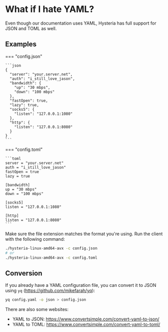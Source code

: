 # What if I hate YAML?

Even though our documentation uses YAML, Hysteria has full support for JSON and TOML as well.

## Examples

=== "config.json"

    ```json
    {
      "server": "your.server.net",
      "auth": "i_still_love_jason",
      "bandwidth": {
        "up": "30 mbps",
        "down": "100 mbps"
      },
      "fastOpen": true,
      "lazy": true,
      "socks5": {
        "listen": "127.0.0.1:1080"
      },
      "http": {
        "listen": "127.0.0.1:8080"
      }
    }
    ```

=== "config.toml"

    ```toml
    server = "your.server.net"
    auth = "i_still_love_jason"
    fastOpen = true
    lazy = true

    [bandwidth]
    up = "30 mbps"
    down = "100 mbps"

    [socks5]
    listen = "127.0.0.1:1080"

    [http]
    listen = "127.0.0.1:8080"
    ```

Make sure the file extension matches the format you're using. Run the client with the following command:

```bash
./hysteria-linux-amd64-avx -c config.json
# or
./hysteria-linux-amd64-avx -c config.toml
```

## Conversion

If you already have a YAML configuration file, you can convert it to JSON using `yq` (https://github.com/mikefarah/yq):

```bash
yq config.yaml -o json > config.json
```

There are also some websites:

- YAML to JSON: https://www.convertsimple.com/convert-yaml-to-json/
- YAML to TOML: https://www.convertsimple.com/convert-yaml-to-toml/
